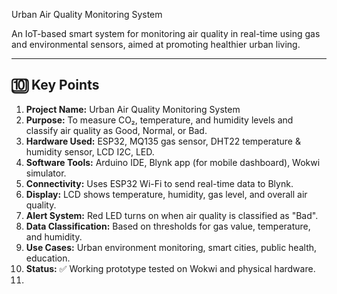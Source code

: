 Urban Air Quality Monitoring System

An IoT-based smart system for monitoring air quality in real-time using gas and environmental sensors, aimed at promoting healthier urban living.

---

## 🔟 Key Points

1. **Project Name:** Urban Air Quality Monitoring System  
2. **Purpose:** To measure CO₂, temperature, and humidity levels and classify air quality as Good, Normal, or Bad.
3. **Hardware Used:** ESP32, MQ135 gas sensor, DHT22 temperature & humidity sensor, LCD I2C, LED.
4. **Software Tools:** Arduino IDE, Blynk app (for mobile dashboard), Wokwi simulator.
5. **Connectivity:** Uses ESP32 Wi-Fi to send real-time data to Blynk.
6. **Display:** LCD shows temperature, humidity, gas level, and overall air quality.
7. **Alert System:** Red LED turns on when air quality is classified as "Bad".
8. **Data Classification:** Based on thresholds for gas value, temperature, and humidity.
9. **Use Cases:** Urban environment monitoring, smart cities, public health, education.
10. **Status:** ✅ Working prototype tested on Wokwi and physical hardware.
11.
